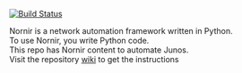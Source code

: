 [![Build Status](https://travis-ci.org/ksator/junos_automation_with_nornir.svg?branch=master)](https://travis-ci.org/ksator/junos_automation_with_nornir)  

Nornir is a network automation framework written in Python.  
To use Nornir, you write Python code.       
This repo has Nornir content to automate Junos.  
Visit the repository [wiki](https://github.com/ksator/junos_automation_with_nornir/wiki) to get the instructions 


